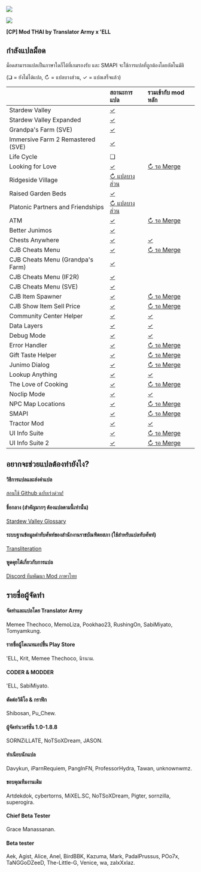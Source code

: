 ![](https://cdn.discordapp.com/emojis/586947531586535425.gif?v=1)

![](https://cdn.akamai.steamstatic.com/steamcommunity/public/images/clans/11170746/3ef23c9138df24e797373b11d432bd6799fba0e7.png)

**[CP] Mod THAI by Translator Army x 'ELL**

## กำลังแปลม็อด
ม็อดสามารถแปลเป็นภาษาใดก็ได้ที่เกมรองรับ และ SMAPI จะใช้การแปลที่ถูกต้องโดยอัตโนมัติ

(❑ = ยังไม่ได้แปล, ↻ = แปลบางส่วน, ✓ = แปลเสร็จแล้ว)

&nbsp;                            | สถานะการแปล                                                    | รวมเข้ากับ mod หลัก
--------------------------------- | :------------------------------------------------------------- | :------------------------------------------------------------------------
Stardew Valley                    | [✓](ThaiLanguage/)                                             |
Stardew Valley Expanded           | [✓](SVE/Stardew%20Valley%20Expanded/)                          |
Grandpa's Farm (SVE)              | [✓](SVE/Grandpa's%20Farm/)                                     |
Immersive Farm 2 Remastered (SVE) | [✓](SVE/Immersive%20Farm%202%20Remastered/)                    |
Life Cycle                        | ❑                                                              |
Looking for Love                  | [✓](Looking%20for%20Love/)                                     | [↻ รอ Merge](https://github.com/b-b-blueberry/CooksAssistant/pull/4)
Ridgeside Village                 | [↻ แปลบางส่วน](Ridgeside%20Village/)                            |
Raised Garden Beds                | [✓]([CP]%20RaisedGardenBeds%20-%20THAI/)                       |
Platonic Partners and Friendships | [↻ แปลบางส่วน]([CP]%20Platonic%20Partners%20and%20Friendships/) |
ATM                               | [✓](ATM/i18n/th.json)                                          | [↻ รอ Merge](https://github.com/Platonymous/Stardew-Valley-Mods/pull/121)
Better Junimos                    | [✓](BetterJunimos/i18n/th.json)                                |
Chests Anywhere                   | [✓](ChestsAnywhere/i18n/th.json)                               | [✓](https://github.com/Pathoschild/StardewMods#translating-the-mods)
CJB Cheats Menu                   | [✓](CJBCheatsMenu/i18n/th.json)                                | [↻ รอ Merge](https://github.com/CJBok/SDV-Mods/pull/159)
CJB Cheats Menu (Grandpa's Farm)  | [✓](CJBCheatsMenu_GrandpasFarm/i18n/th.json)                   |
CJB Cheats Menu (IF2R)            | [✓](CJBCheatsMenu_IF2R/i18n/th.json)                           |
CJB Cheats Menu (SVE)             | [✓](CJBCheatsMenu_SVE/i18n/th.json)                            |
CJB Item Spawner                  | [✓](CJBItemSpawner/i18n/th.json)                               | [↻ รอ Merge](https://github.com/CJBok/SDV-Mods/pull/159)
CJB Show Item Sell Price          | [✓](CJBShowItemSellPrice/i18n/th.json)                         | [↻ รอ Merge](https://github.com/CJBok/SDV-Mods/pull/159)
Community Center Helper           | [✓](CommunityCenterHelper/i18n/th.json)                        | [✓](https://github.com/vgperson/CommunityCenterHelper#supported-languages)
Data Layers                       | [✓](DataLayers/i18n/th.json)                                   | [✓](https://github.com/Pathoschild/StardewMods#translating-the-mods)
Debug Mode                        | [✓](DebugMode/i18n/th.json)                                    | [✓](https://github.com/Pathoschild/StardewMods#translating-the-mods)
Error Handler                     | [✓](ErrorHandler/i18n/th.json)                                 | [↻ รอ Merge](https://github.com/Pathoschild/SMAPI/pull/807)
Gift Taste Helper                 | [✓](GiftTasteHelper/i18n/th.json)                              | [↻ รอ Merge](https://github.com/tstaples/GiftTasteHelper/pull/24)
Junimo Dialog                     | [✓](JunimoDialog/i18n/th.json)                                 | [↻ รอ Merge](https://github.com/ceruleandeep/CeruleanStardewMods/pull/1)
Lookup Anything                   | [✓](LookupAnything/i18n/th.json)                               | [✓](https://github.com/Pathoschild/StardewMods#translating-the-mods)
The Love of Cooking               | [✓](LoveOfCooking/i18n/th.json)                                | [↻ รอ Merge](https://github.com/b-b-blueberry/CooksAssistant/pull/4)
Noclip Mode                       | [✓](NoclipMode/i18n/th.json)                                   | [✓](https://github.com/Pathoschild/StardewMods#translating-the-mods)
NPC Map Locations                 | [✓](NPCMapLocations/i18n/th.json)                              | [↻ รอ Merge](https://github.com/bouhm/stardew-valley-mods/pull/82)
SMAPI                             | [✓](smapi-internal/i18n/th.json)                               | [↻ รอ Merge](https://github.com/Pathoschild/SMAPI/pull/807)
Tractor Mod                       | [✓](TractorMod/i18n/th.json)                                   | [✓](https://github.com/Pathoschild/StardewMods#translating-the-mods)
UI Info Suite                     | [✓](UI%20Info%20Suite/i18n/th.json)                            | [↻ รอ Merge](https://github.com/cdaragorn/Ui-Info-Suite/pull/79)
UI Info Suite 2                   | [✓](UIInfoSuite2/i18n/th.json)                                 | [↻ รอ Merge](https://github.com/Annosz/UIInfoSuite2/pull/73)

## อยากจะช่วยแปลต้องทำยังไง?

#### วิธีการแปลและส่งคำแปล
[สอนใช้ Github ฉบับเร่งด่วน!](https://www.youtube.com/watch?v=e39kzyoK-RQ)

#### ชื่อกลาง (สำคัญมากๆ ต้องแปลตามนี้เท่านั้น)
[Stardew Valley Glossary](https://docs.google.com/spreadsheets/d/1DBdyvEI9XNAWEPpptKmIHfUj0gGdAFzyjHH9oR7U0Zc/edit?usp=sharing)

#### ระบบฐานข้อมูลคำทับศัพท์ของสำนักงานราชบัณฑิตยสภา (ใช้สำหรับแปลทับศัพท์)
[Transliteration](https://transliteration.orst.go.th)

#### พูดคุยได้เกี่ยวกับการแปล
[Discord ทีมพัฒนา Mod ภาษาไทย](https://discordapp.com/invite/TkP42Xm)

## รายชื่อผู้จัดทำ

#### จัดทำและแปลโดย Translator Army
Memee Thechoco, MemoLiza, Pookhao23, RushingOn, SabiMiyato, Tomyamkung.

#### รายชื่อผู้โดเนทแอปขึ้น Play Store
'ELL, Krit, Memee Thechoco, นิรนาม.

#### CODER & MODDER
'ELL, SabiMiyato.

#### ตัดต่อวิดีโอ & กราฟิก
Shibosan, Pu_Chew.

#### ผู้จัดทำเวอร์ชั่น 1.0-1.8.8
SORNZiLLATE, NoTSoXDream, JASON.

#### ทําเนียบนักแปล
Davykun, iParnRequiem, PangInFN, ProfessorHydra, Tawan, unknownwmz.

#### ขอบคุณทีมงานเดิม
Artdekdok, cybertorns, MiXEL.SC, NoTSoXDream, Pigter, sornzilla, superogira.

#### Chief Beta Tester
Grace Manassanan.

#### Beta tester
Aek, Agist, Alice, Anel, BirdBBK, Kazuma, Mark, PadalPrussus, POo7x, TaNGGoDZeeD, The-Little-G, Venice, wa, zalxXxlaz.
